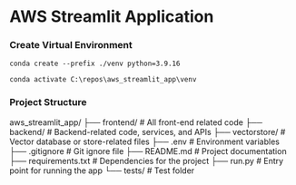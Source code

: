# AWS Streamlit Application

### Create Virtual Environment
```
conda create --prefix ./venv python=3.9.16
```
```
conda activate C:\repos\aws_streamlit_app\venv
```

### Project Structure
aws_streamlit_app/
├── frontend/            # All front-end related code
├── backend/             # Backend-related code, services, and APIs
├── vectorstore/         # Vector database or store-related files
├── .env                 # Environment variables
├── .gitignore           # Git ignore file
├── README.md            # Project documentation
├── requirements.txt     # Dependencies for the project
├── run.py               # Entry point for running the app
└── tests/               # Test folder
